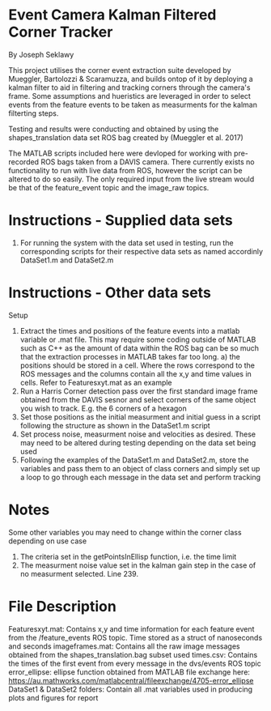 # Event Camera Kalman Filtered Corner Tracker
By Joseph Seklawy

This project utilises the corner event extraction suite developed by Mueggler, Bartolozzi & Scaramuzza, and builds ontop of it by deploying a kalman filter to aid in filtering and tracking corners through the camera's frame. Some assumptions and hueristics are leveraged in order to select events from the feature events to be taken as measurments for the kalman filterting steps.

Testing and results were conducting and obtained by using the shapes_translation data set ROS bag created by (Mueggler et al. 2017)

The MATLAB scripts included here were devloped for working with pre-recorded ROS bags taken from a DAVIS camera. There currently exists no functionality to run with live data from ROS, however the script can be altered to do so easily. The only required input from the live stream would be that of the feature_event topic and the image_raw topics.




# Instructions - Supplied data sets
1. For running the system with the data set used in testing, run the corresponding scripts for their respective data sets as named accordinly DataSet1.m and            DataSet2.m


# Instructions - Other data sets
Setup
1. Extract the times and positions of the feature events into a matlab variable or .mat file. This may require some coding outside of MATLAB such as C++ as     the amount of data within the ROS bag can be so much that the extraction processes in MATLAB takes far too long.
      a) the positions should be stored in a cell. Where the rows correspond to the ROS messages and the columns contain all the x,y and time values in           cells. Refer to Featuresxyt.mat as an example
2. Run a Harris Corner detection pass over the first standard image frame obtained from the DAVIS sesnor and select corners of the same object you wish to    track. E.g. the 6 corners of a hexagon
3. Set those positions as the initial measurment and initial guess in a script following the structure as shown in the DataSet1.m script
4. Set process noise, measurment noise and velocities as desired. These may need to be altered during testing depending on the data set being used
5. Following the examples of the DataSet1.m and DataSet2.m, store the variables and pass them to an object of class corners and simply set up a loop to go    through each message in the data set and perform tracking  

# Notes
Some other variables you may need to change within the corner class depending on use case
1. The criteria set in the getPointsInEllisp function, i.e. the time limit
2. The measurment noise value set in the kalman gain step in the case of no measurment selected. Line 239.

# File Description
Featuresxyt.mat: Contains x,y and time information for each feature event from the /feature_events ROS topic. Time stored as a struct of nanoseconds and seconds
imageframes.mat: Contains all the raw image messages obtained from the shapes_translation.bag subset used
times.csv: Contains the times of the first event from every message in the dvs/events ROS topic
error_ellipse: ellipse function obtained from MATLAB file exchange here: https://au.mathworks.com/matlabcentral/fileexchange/4705-error_ellipse
DataSet1 & DataSet2 folders: Contain all .mat variables used in producing plots and figures for report

